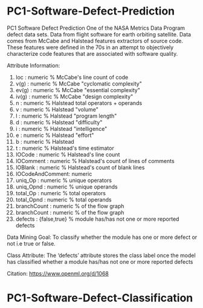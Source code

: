# PC1-Software-Defect-Prediction

PC1 Software Defect Prediction
One of the NASA Metrics Data Program defect data sets. Data from flight software for earth orbiting satellite. Data comes from McCabe and Halstead features extractors of source code. These features were defined in the 70s in an attempt to objectively characterize code features that are associated with software quality.

Attribute Information:
1. 	loc : numeric % McCabe's line count of code
2. 	v(g) : numeric % McCabe "cyclomatic complexity"
3. 	ev(g) : numeric % McCabe "essential complexity"
4. 	iv(g) : numeric % McCabe "design complexity"
5. 	n : numeric % Halstead total operators + operands
6. 	v : numeric % Halstead "volume"
7. 	l : numeric % Halstead "program length"
8. 	d : numeric % Halstead "difficulty"
9. 	i : numeric % Halstead "intelligence"
10.  e : numeric % Halstead "effort"
11.  b : numeric % Halstead
12.  t : numeric % Halstead's time estimator
13.  lOCode : numeric % Halstead's line count
14.  lOComment : numeric % Halstead's count of lines of comments
15.  lOBlank : numeric % Halstead's count of blank lines
16.  lOCodeAndComment: numeric
17.  uniq_Op : numeric % unique operators
18.  uniq_Opnd : numeric % unique operands
19.  total_Op : numeric % total operators
20.  total_Opnd : numeric % total operands
21.  branchCount : numeric % of the flow graph
22.  branchCount : numeric % of the flow graph
23.  defects : {false,true} % module has/has not one or more reported defects

Data Mining Goal: To classify whether the module has one or more defect or not i.e true or false.

Class Attribute: The ‘defects’ attribute stores the class label once the model has classified whether a module has/has not one or more reported defects   

Citation:
https://www.openml.org/d/1068
# PC1-Software-Defect-Classification
